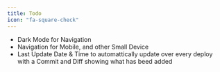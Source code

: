```yaml
---
title: Todo
icon: "fa-square-check"
---
```


- Dark Mode for Navigation
- Navigation for Mobile, and other Small Device
- Last Update Date & Time to automattically update over every deploy with a Commit and Diff showing what has beed added

